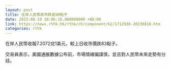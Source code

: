 ```yaml
---
layout: post
title: 在岸人民幣收市跌逾80點子
date: 2023-08-10 18:06:16.000000000 +08:00
link: https://news.rthk.hk/rthk/ch/component/k2/1712938-20230810.htm
categories: rthk
---
```


在岸人民幣收報7.2072兌1美元，較上日收市價跌83點子。

交易員表示，美國通脹數據公布前，市場情緒偏謹慎，並且對人民幣未來走勢有分歧。
